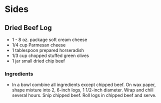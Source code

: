 # Sides

## Dried Beef Log

* 1 - 8 oz. package soft cream cheese
* 1/4 cup Parmesan cheese
* 1 tablespoon prepared horseradish
* 1/3 cup chopped stuffed green olives
* 1 jar small dried chip beef

### Ingredients

* In a bowl combine all ingredients except chipped beef. On wax paper, shape mixture into 2, 6-inch logs, 1 1/2-inch diameter. Wrap and chill several hours. Snip chipped beef. Roll logs in chipped beef and serve.
